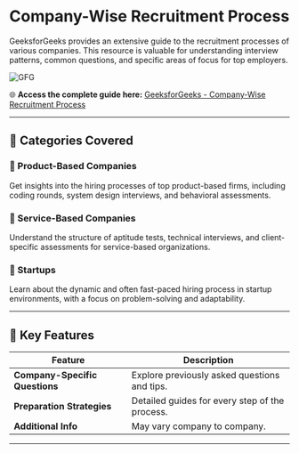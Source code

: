# Company-Wise Recruitment Process

GeeksforGeeks provides an extensive guide to the recruitment processes of various companies. This resource is valuable for understanding interview patterns, common questions, and specific areas of focus for top employers.

![GFG](https://media.geeksforgeeks.org/wp-content/uploads/20231220180423/ato-z-companies-recruitment-proces-copy.webp)


🌐 **Access the complete guide here:** [GeeksforGeeks - Company-Wise Recruitment Process](https://www.geeksforgeeks.org/company-wise-recruitment-process/)

---

## 🏢 Categories Covered

### 🔹 Product-Based Companies
Get insights into the hiring processes of top product-based firms, including coding rounds, system design interviews, and behavioral assessments.

### 🔹 Service-Based Companies
Understand the structure of aptitude tests, technical interviews, and client-specific assessments for service-based organizations.

### 🔹 Startups
Learn about the dynamic and often fast-paced hiring process in startup environments, with a focus on problem-solving and adaptability.

---

## 🚀 Key Features

| Feature                         | Description                                   |
|---------------------------------|-----------------------------------------------|
| **Company-Specific Questions**  | Explore previously asked questions and tips. |
| **Preparation Strategies**      | Detailed guides for every step of the process. |
| **Additional Info**                  | May vary company to company. |

---

